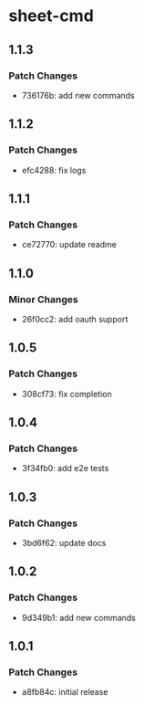# sheet-cmd

## 1.1.3

### Patch Changes

- 736176b: add new commands

## 1.1.2

### Patch Changes

- efc4288: fix logs

## 1.1.1

### Patch Changes

- ce72770: update readme

## 1.1.0

### Minor Changes

- 26f0cc2: add oauth support

## 1.0.5

### Patch Changes

- 308cf73: fix completion

## 1.0.4

### Patch Changes

- 3f34fb0: add e2e tests

## 1.0.3

### Patch Changes

- 3bd6f62: update docs

## 1.0.2

### Patch Changes

- 9d349b1: add new commands

## 1.0.1

### Patch Changes

- a8fb84c: initial release
